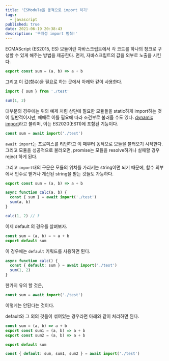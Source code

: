 ```yaml
---
title: 'ESModule을 동적으로 import 하기'
tags:
  - javascript
published: true
date: 2021-06-19 20:38:43
description: '무지성 import 멈춰!'
---
```


ECMAScript (ES2015, ES) 모듈이란 자바스크립트에서 각 코드를 하나의 청크로 구성할 수 있게 해주는 방법을 제공한다. 먼저, 자바스크립트의 값을 외부로 노출을 시킨다.

```javascript
export const sum = (a, b) => a + b
```

그리고 이 값(함수)을 필요로 하는 곳에서 아래와 같이 사용한다.

```javascript
import { sum } from './test'

sum(1, 2)
```

대부분의 경우에는 위의 예제 처럼 상단에 필요한 모듈들을 static하게 import하는 것이 일반적이지만, 때때로 이를 필요에 따라 조건부로 불러올 수도 있다. [dynamic import](https://caniuse.com/?search=dynamic%20import)라고 불리며, 이는 ES2020(ES11)에 포함된 기능이다.

```javascript
const sum = await import('./test')
```

`await import`는 프로미스를 리턴하고 이 때부터 동적으로 모듈을 불러오기 시작한다. 그리고 모듈을 성공적으로 불러오면, promise는 모듈을 resolve하거나 실패할 경우 reject 하게 된다.

그리고 `import`내의 구문은 모듈의 위치를 가리키는 string이면 되기 때문에, 함수 외부에서 인수로 받거나 계산된 string을 받는 것들도 가능하다.

```javascript
export const sum = (a, b) => a + b
```

```javascript
async function calc(a, b) {
  const { sum } = await import('./test')
  sum(a, b)
}

calc(1, 2) // 3
```

이제 default 의 경우를 살펴보자.

```javascript
const sum = (a, b) = > a + b
export default sum
```

이 경우에는 `default` 키워드를 사용하면 된다.

```javascript
async function calc() {
  const { default: sum } = await import('./test')
  sum(1, 2)
}
```

한가지 유의 할 것은,

```javascript
const sum = await import('./test')
```

이렇게는 안된다는 것이다.

default와 그 외의 것들이 섞여있는 경우라면 아래와 같이 처리하면 된다.

```javascript
const sum = (a, b) => a + b
export const sum1 = (a, b) => a + b
export const sum2 = (a, b) => a + b

export default sum
```

```javascript
const { default: sum, sum1, sum2 } = await import('./test')
```

